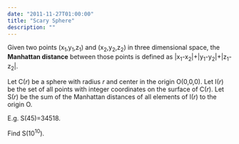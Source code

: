 ```yaml
---
date: "2011-11-27T01:00:00"
title: "Scary Sphere"
description: ""
---
```


<p>
Given two points (x<sub>1</sub>,y<sub>1</sub>,z<sub>1</sub>) and (x<sub>2</sub>,y<sub>2</sub>,z<sub>2</sub>) in three dimensional space, the <b>Manhattan distance</b>  between those points is defined as  |x<sub>1</sub>-x<sub>2</sub>|+|y<sub>1</sub>-y<sub>2</sub>|+|z<sub>1</sub>-z<sub>2</sub>|.
</p>
<p>
Let C(<var>r</var>) be a sphere with radius <var>r</var> and center in the origin O(0,0,0).
Let I(<var>r</var>) be the set of all points with integer coordinates on the surface of C(<var>r</var>).
Let S(<var>r</var>) be the sum of the Manhattan distances of all elements of I(<var>r</var>) to the origin O.
</p>
<p>
E.g. S(45)=34518.
</p>
<p>
Find S(10<sup>10</sup>).
</p>

